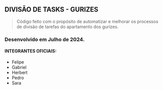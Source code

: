 ## DIVISÃO DE TASKS - GURIZES

> Código feito com o propósito de automatizar e melhorar os processos de divisão de tarefas do apartamento dos gurizes.

### Desenvolvido em Julho de 2024.

#### INTEGRANTES OFICIAIS:
- Felipe
- Gabriel
- Herbert
- Pedro
- Sara